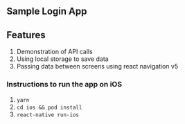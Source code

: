 ## Sample Login App
## Features
1. Demonstration of API calls
2. Using local storage to save data
3. Passing data between screens using react navigation v5
### Instructions to run the app on iOS
1. ```yarn```
2. ```cd ios && pod install```
3. ```react-native run-ios```